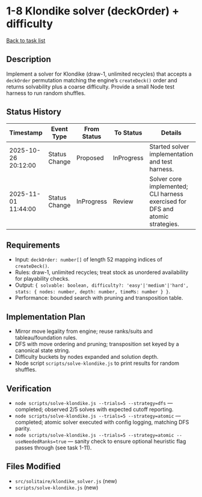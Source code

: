 # 1-8 Klondike solver (deckOrder) + difficulty

[Back to task list](../tasks.md)

## Description
Implement a solver for Klondike (draw-1, unlimited recycles) that accepts a `deckOrder` permutation matching the engine’s `createDeck()` order and returns solvability plus a coarse difficulty. Provide a small Node test harness to run random shuffles.

## Status History
| Timestamp | Event Type | From Status | To Status | Details | User |
|-----------|------------|-------------|-----------|---------|------|
| 2025-10-26 20:12:00 | Status Change | Proposed | InProgress | Started solver implementation and test harness. | ai-agent |
| 2025-11-01 11:44:00 | Status Change | InProgress | Review | Solver core implemented; CLI harness exercised for DFS and atomic strategies. | ai-agent |

## Requirements
- Input: `deckOrder: number[]` of length 52 mapping indices of `createDeck()`.
- Rules: draw-1, unlimited recycles; treat stock as unordered availability for playability checks.
- Output: `{ solvable: boolean, difficulty?: 'easy'|'medium'|'hard', stats: { nodes: number, depth: number, timeMs: number } }`.
- Performance: bounded search with pruning and transposition table.

## Implementation Plan
- Mirror move legality from engine; reuse ranks/suits and tableau/foundation rules.
- DFS with move ordering and pruning; transposition set keyed by a canonical state string.
- Difficulty buckets by nodes expanded and solution depth.
- Node script `scripts/solve-klondike.js` to print results for random shuffles.

## Verification
- `node scripts/solve-klondike.js --trials=5 --strategy=dfs` — completed; observed 2/5 solves with expected cutoff reporting.
- `node scripts/solve-klondike.js --trials=5 --strategy=atomic` — completed; atomic solver executed with config logging, matching DFS parity.
- `node scripts/solve-klondike.js --trials=5 --strategy=atomic --useNeededRanks=true` — sanity check to ensure optional heuristic flag passes through (see task 1-11).

## Files Modified
- `src/solitaire/klondike_solver.js` (new)
- `scripts/solve-klondike.js` (new)
